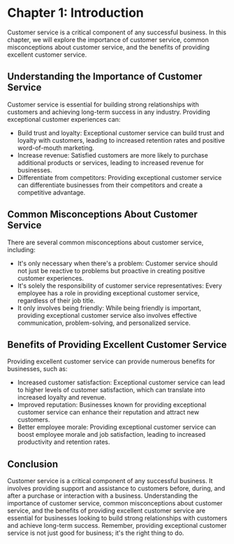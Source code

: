 Chapter 1: Introduction
=======================

Customer service is a critical component of any successful business. In this chapter, we will explore the importance of customer service, common misconceptions about customer service, and the benefits of providing excellent customer service.

Understanding the Importance of Customer Service
------------------------------------------------

Customer service is essential for building strong relationships with customers and achieving long-term success in any industry. Providing exceptional customer experiences can:

* Build trust and loyalty: Exceptional customer service can build trust and loyalty with customers, leading to increased retention rates and positive word-of-mouth marketing.
* Increase revenue: Satisfied customers are more likely to purchase additional products or services, leading to increased revenue for businesses.
* Differentiate from competitors: Providing exceptional customer service can differentiate businesses from their competitors and create a competitive advantage.

Common Misconceptions About Customer Service
--------------------------------------------

There are several common misconceptions about customer service, including:

* It's only necessary when there's a problem: Customer service should not just be reactive to problems but proactive in creating positive customer experiences.
* It's solely the responsibility of customer service representatives: Every employee has a role in providing exceptional customer service, regardless of their job title.
* It only involves being friendly: While being friendly is important, providing exceptional customer service also involves effective communication, problem-solving, and personalized service.

Benefits of Providing Excellent Customer Service
------------------------------------------------

Providing excellent customer service can provide numerous benefits for businesses, such as:

* Increased customer satisfaction: Exceptional customer service can lead to higher levels of customer satisfaction, which can translate into increased loyalty and revenue.
* Improved reputation: Businesses known for providing exceptional customer service can enhance their reputation and attract new customers.
* Better employee morale: Providing exceptional customer service can boost employee morale and job satisfaction, leading to increased productivity and retention rates.

Conclusion
----------

Customer service is a critical component of any successful business. It involves providing support and assistance to customers before, during, and after a purchase or interaction with a business. Understanding the importance of customer service, common misconceptions about customer service, and the benefits of providing excellent customer service are essential for businesses looking to build strong relationships with customers and achieve long-term success. Remember, providing exceptional customer service is not just good for business; it's the right thing to do.
